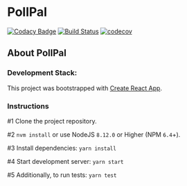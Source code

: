 # PollPal


[![Codacy Badge](https://api.codacy.com/project/badge/Grade/80d9ac310ed94c00ae5f72200720ad52)](https://app.codacy.com/app/ahashem/pollpal?utm_source=github.com&utm_medium=referral&utm_content=ahashem/pollpal&utm_campaign=Badge_Grade_Dashboard)
[![Build Status](https://travis-ci.org/ahashem/pollpal.svg?branch=master)](https://travis-ci.org/ahashem/pollpal)
[![codecov](https://codecov.io/gh/ahashem/pollpal/branch/master/graph/badge.svg)](https://codecov.io/gh/ahashem/pollpall)

## About PollPal

 

### Development Stack:
This project was bootstrapped with [Create React App](https://github.com/facebook/create-react-app).


### Instructions
#1 Clone the project repository.

#2 `nvm install` or use NodeJS `8.12.0` or Higher (NPM `6.4`+). 

#3 Install dependencies: `yarn install`

#4 Start development server: `yarn start`

#5 Additionally, to run tests: `yarn test`
